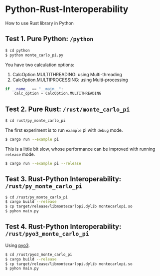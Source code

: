 # Python-Rust-Interoperability
How to use Rust library in Python

## Test 1. Pure Python: `/python`

```bash
$ cd python
$ python monte_carlo_pi.py
```

You have two calculation options:
1. CalcOption.MULTITHREADING: using Multi-threading
2. CalcOption.MULTIPROCESSING: using Multi-processing

```python
if __name__ == "__main__":
    calc_option = CalcOption.MULTITHREADING
```

## Test 2. Pure Rust: `/rust/monte_carlo_pi`

```bash
$ cd rust/py_monte_carlo_pi
```

The first experiment is to run `example` pi with `debug` mode.

```bash
$ cargo run --example pi
```

This is a little bit slow, whose performance can be improved with running `release` mode.

```bash
$ cargo run --example pi --release
```

## Test 3. Rust-Python Interoperability: `/rust/py_monte_carlo_pi`

```bash
$ cd /rust/py_monte_carlo_pi
$ cargo build --release
$ cp target/release/libmontecarlopi.dylib montecarlopi.so
$ pyhon main.py
```

## Test 4. Rust-Python Interoperability: `/rust/pyo3_monte_carlo_pi`

Using [pyo3](https://pyo3.rs/v0.17.3/).

```bash
$ cd /rust/pyo3_monte_carlo_pi
$ cargo build --release
$ cp target/release/libmontecarlopi.dylib montecarlopi.so
$ pyhon main.py
```